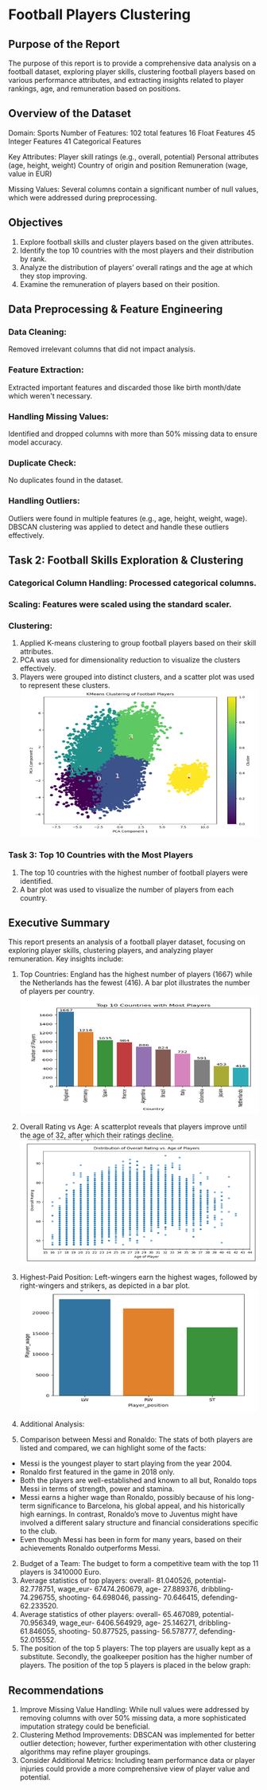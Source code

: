 # Football Players Clustering

## Purpose of the Report
The purpose of this report is to provide a comprehensive data analysis on a football dataset, exploring player skills, clustering football players based on various performance attributes, and extracting insights related to player rankings, age, and remuneration based on positions.

## Overview of the Dataset
Domain: Sports
Number of Features: 102 total features
16 Float Features
45 Integer Features
41 Categorical Features

Key Attributes:
Player skill ratings (e.g., overall, potential)
Personal attributes (age, height, weight)
Country of origin and position
Remuneration (wage, value in EUR)

Missing Values: Several columns contain a significant number of null values, which were addressed during preprocessing.

## Objectives
1. Explore football skills and cluster players based on the given attributes.
2. Identify the top 10 countries with the most players and their distribution by rank.
3. Analyze the distribution of players’ overall ratings and the age at which they stop improving.
4. Examine the remuneration of players based on their position.

## Data Preprocessing & Feature Engineering
### Data Cleaning:
Removed irrelevant columns that did not impact analysis.
### Feature Extraction:
Extracted important features and discarded those like birth month/date which weren't necessary.
### Handling Missing Values:
Identified and dropped columns with more than 50% missing data to ensure model accuracy.
### Duplicate Check:
No duplicates found in the dataset.
### Handling Outliers:
Outliers were found in multiple features (e.g., age, height, weight, wage).
DBSCAN clustering was applied to detect and handle these outliers effectively.

## Task 2: Football Skills Exploration & Clustering
### Categorical Column Handling: Processed categorical columns.
### Scaling: Features were scaled using the standard scaler.
### Clustering:
1. Applied K-means clustering to group football players based on their skill attributes.
2. PCA was used for dimensionality reduction to visualize the clusters effectively.
3. Players were grouped into distinct clusters, and a scatter plot was used to represent these clusters.
![alt text](image.png)

### Task 3: Top 10 Countries with the Most Players
1. The top 10 countries with the highest number of football players were identified.
2. A bar plot was used to visualize the number of players from each country.

## Executive Summary
This report presents an analysis of a football player dataset, focusing on exploring player skills, clustering players, and analyzing player remuneration. Key insights include:

1. Top Countries: England has the highest number of players (1667) while the Netherlands has the fewest (416). A bar plot illustrates the number of players per country.
![alt text](image-1.png)

2. Overall Rating vs Age: A scatterplot reveals that players improve until the age of 32, after which their ratings decline.
![alt text](image-2.png)

3. Highest-Paid Position: Left-wingers earn the highest wages, followed by right-wingers and strikers, as depicted in a bar plot.
![alt text](image-3.png)

4. Additional Analysis: 
1. Comparison between Messi and Ronaldo:
The stats of both players are listed and compared, we can highlight some of the facts:
-	Messi is the youngest player to start playing from the year 2004.
-	Ronaldo first featured in the game in 2018 only.
-	Both the players are well-established and known to all but, Ronaldo tops Messi in terms of strength, power and stamina.
-	Messi earns a higher wage than Ronaldo, possibly because of his long-term significance to Barcelona, his global appeal, and his historically high earnings. In contrast, Ronaldo’s move to Juventus might have involved a different salary structure and financial considerations specific to the club.
-	Even though Messi has been in form for many years, based on their achievements Ronaldo outperforms Messi.
2. Budget of a Team: The budget to form a competitive team with the top 11 players is 3410000 Euro.
3. Average statistics of top players: overall- 81.040526, potential- 82.778751, wage_eur- 67474.260679, age- 27.889376, dribbling- 74.296755, shooting- 64.698046, passing- 70.646415, defending- 62.233520.
4. Average statistics of other players: overall- 65.467089, potential- 70.956349, wage_eur- 6406.564929, age- 25.146271, dribbling- 61.846055, shooting- 50.877525, passing- 56.578777, defending- 52.015552.
5. The position of the top 5 players: The top players are usually kept as a substitute. Secondly, the goalkeeper position has the higher number of players. The position of the top 5 players is placed in the below graph:

## Recommendations
1. Improve Missing Value Handling: While null values were addressed by removing columns with over 50% missing data, a more sophisticated imputation strategy could be beneficial.
2. Clustering Method Improvements: DBSCAN was implemented for better outlier detection; however, further experimentation with other clustering algorithms may refine player groupings.
3. Consider Additional Metrics: Including team performance data or player injuries could provide a more comprehensive view of player value and potential.










